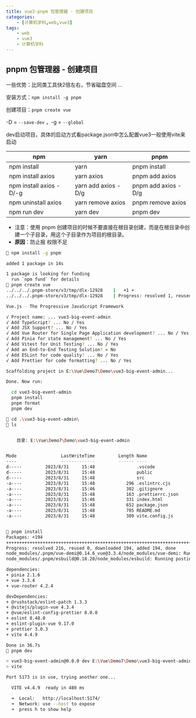 ```yaml
---
title: vue3-pnpm 包管理器 - 创建项目
categories: 
    - [计算机学科,web,vue3]
tags:
    - web
    - vue3
    - 计算机学科
---
```


## pnpm 包管理器 - 创建项目

一些优势：比同类工具快2倍左右，节省磁盘空间 … 

安装方式：`npm install -g pnpm` 

创建项目：`pnpm create vue` 

-D = `--save-dev` ，-g = `--global` 

dev启动项目，具体的启动方式看package.json中怎么配置vue3一般使用vite来启动

| npm                     | yarn                | pnpm                |
| ----------------------- | ------------------- | ------------------- |
| npm install             | yarn                | pnpm install        |
| npm install axios       | yarn axios          | pnpm add axios      |
| npm install axios -D/-g | yarn add axios -D/g | pnpm add axios -D/g |
| npm uninstall axios     | yarn remove axios   | pnpm remove axios   |
| npm run dev             | yarn dev            | pnpm dev            |

-  <span alt='solid'>注意</span>：使用 pnpm 创建项目的时候不要直接在根目录创建，而是在根目录中创建一个子目录，用这个子目录作为项目的根目录。
-  **原因**：防止报 权限不足

```sh
 npm install -g pnpm

added 1 package in 14s

1 package is looking for funding
  run `npm fund` for details
 pnpm create vue
../../../.pnpm-store/v3/tmp/dlx-12928    |   +1 +
../../../.pnpm-store/v3/tmp/dlx-12928    | Progress: resolved 1, reused 0, downloaded 1, added 1, done

Vue.js - The Progressive JavaScript Framework

√ Project name: ... vue3-big-event-admin
√ Add TypeScript? ... No / Yes
√ Add JSX Support? ... No / Yes
√ Add Vue Router for Single Page Application development? ... No / Yes
√ Add Pinia for state management? ... No / Yes
√ Add Vitest for Unit Testing? ... No / Yes
√ Add an End-to-End Testing Solution? » No
√ Add ESLint for code quality? ... No / Yes
√ Add Prettier for code formatting? ... No / Yes

Scaffolding project in E:\Vue\Demo7\Demo\vue3-big-event-admin...

Done. Now run:

  cd vue3-big-event-admin
  pnpm install
  pnpm format
  pnpm dev

 cd .\vue3-big-event-admin\
 ls


    目录: E:\Vue\Demo7\Demo\vue3-big-event-admin


Mode                 LastWriteTime         Length Name
----                 -------------         ------ ----
d-----         2023/8/31     15:48                .vscode
d-----         2023/8/31     15:48                public
d-----         2023/8/31     15:48                src
-a----         2023/8/31     15:48            296 .eslintrc.cjs
-a----         2023/8/31     15:46            302 .gitignore
-a----         2023/8/31     15:48            163 .prettierrc.json
-a----         2023/8/31     15:46            331 index.html
-a----         2023/8/31     15:48            652 package.json
-a----         2023/8/31     15:48            705 README.md
-a----         2023/8/31     15:48            309 vite.config.js


 pnpm install
Packages: +194
++++++++++++++++++++++++++++++++++++++++++++++++++++++++++++++++++++++++++++++++++++++++++++++++++++++++++++++++++++++++++++++++++++++++++++++++++++++++++
Progress: resolved 216, reused 0, downloaded 194, added 194, done
node_modules/.pnpm/vue-demi@0.14.6_vue@3.3.4/node_modules/vue-demi: Running postinstall script, done in 281ms
node_modules/.pnpm/esbuild@0.18.20/node_modules/esbuild: Running postinstall script, done in 230ms

dependencies:
+ pinia 2.1.6
+ vue 3.3.4
+ vue-router 4.2.4

devDependencies:
+ @rushstack/eslint-patch 1.3.3
+ @vitejs/plugin-vue 4.3.4
+ @vue/eslint-config-prettier 8.0.0
+ eslint 8.48.0
+ eslint-plugin-vue 9.17.0
+ prettier 3.0.3
+ vite 4.4.9

Done in 36.7s
 pnpm dev

> vue3-big-event-admin@0.0.0 dev E:\Vue\Demo7\Demo\vue3-big-event-admin
> vite

Port 5173 is in use, trying another one...

  VITE v4.4.9  ready in 480 ms

  ➜  Local:   http://localhost:5174/
  ➜  Network: use --host to expose
  ➜  press h to show help
```

